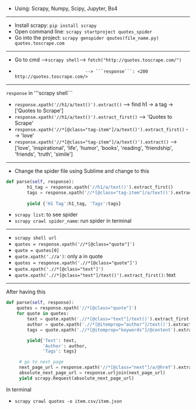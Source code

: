 * Using: Scrapy, Numpy, Scipy, Jupyter, Bs4
---
* Install scrapy: ```pip install scrapy```
* Open command line: ```scrapy startproject quotes_spider```
* Go into the project: ```scrapy genspider qoutes(file_name.py) quotes.toscrape.com```
---
* Go to cmd -->```scrapy shell```--> ```fetch("http://quotes.toscrape.com/")```
*                                --> ```response```: <200 http://quotes.toscrape.com/>

---
```response``` in '''scrapy shell```

* ```response.xpath('//h1/a/text()').extract()``` --> find h1 -> a tag ->['Quotes to Scrape']
* ```response.xpath('//h1/a/text()').extract_first()``` --> 'Quotes to Scrape'
* ```response.xpath('//*[@class="tag-item"]/a/text()').extract_first()``` --> 'love'
* ```response.xpath('//*[@class="tag-item"]/a/text()').extract()``` --> ['love', 'inspirational', 'life', 'humor', 'books', 'reading', 'friendship', 'friends', 'truth', 'simile']
---
* Change the spider file using Sublime and change to this
```py
def parse(self, response):
    	h1_tag = response.xpath('//h1/a/text()').extract_first()
    	tags = response.xpath('//*[@class="tag-item"]/a/text()').extract()
        
    	yield {'H1 Tag':h1_tag, 'Tags':tags}
 ```
 * ```scrapy list```: to see spider 
 * ```scrapy crawl spider_name```: run spider in terminal
---
* ```scrapy shell url```
* ```quotes = response.xpath('//*[@class="quote"]')```
* ```quote = quotes[0]```
* ```quote.xpath('.//a')```: only a in quote
* ```quotes = response.xpath('.//*[@class="quote"]')```
* ```quote.xpath('.//*[@class="text"]')```
* ```quote.xpath('.//*[@class="text"]/text()').extract_first()```: text
---
After having this
```py
def parse(self, response):
    quotes = response.xpath('//*[@class="quote"]')
    for quote in quotes:
        text = quote.xpath('.//*[@class="text"]/text()').extract_first()
        author = quote.xpath('.//*[@itemprop="author"]/text()').extract_first()
        tags = quote.xpath('.//*[@itemprop="keywords"]/@content').extract_first()

        yield{'Text': text,
              'Author': author,
              'Tags': tags}

     # go to next page
     next_page_url = response.xpath('//*[@class="next"]/a/@href').extract_first()
     absolute_next_page_url = response.urljoin(next_page_url)
     yield scrapy.Request(absolute_next_page_url)
```
In terminal
* ```scrapy crawl quotes -o item.csv/item.json```
